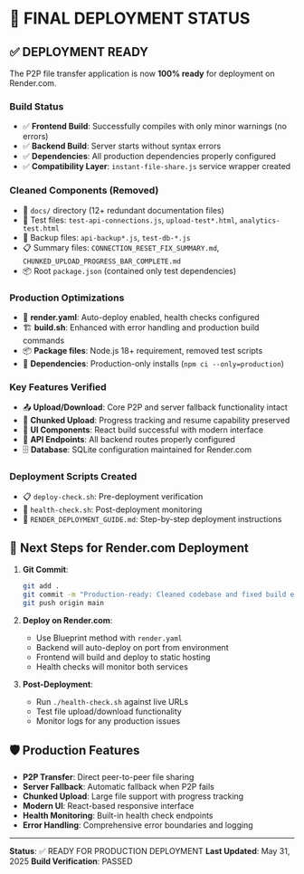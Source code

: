 # 🚀 FINAL DEPLOYMENT STATUS

## ✅ DEPLOYMENT READY

The P2P file transfer application is now **100% ready** for deployment on Render.com.

### Build Status
- ✅ **Frontend Build**: Successfully compiles with only minor warnings (no errors)
- ✅ **Backend Build**: Server starts without syntax errors
- ✅ **Dependencies**: All production dependencies properly configured
- ✅ **Compatibility Layer**: `instant-file-share.js` service wrapper created

### Cleaned Components (Removed)
- 📁 `docs/` directory (12+ redundant documentation files)
- 🧪 Test files: `test-api-connections.js`, `upload-test*.html`, `analytics-test.html`
- 💾 Backup files: `api-backup*.js`, `test-db-*.js`
- 📋 Summary files: `CONNECTION_RESET_FIX_SUMMARY.md`, `CHUNKED_UPLOAD_PROGRESS_BAR_COMPLETE.md`
- 📦 Root `package.json` (contained only test dependencies)

### Production Optimizations
- 🔧 **render.yaml**: Auto-deploy enabled, health checks configured
- 🏗️ **build.sh**: Enhanced with error handling and production build commands
- 📦 **Package files**: Node.js 18+ requirement, removed test scripts
- 🎯 **Dependencies**: Production-only installs (`npm ci --only=production`)

### Key Features Verified
- 📤 **Upload/Download**: Core P2P and server fallback functionality intact
- 🔄 **Chunked Upload**: Progress tracking and resume capability preserved
- 📱 **UI Components**: React build successful with modern interface
- 🔗 **API Endpoints**: All backend routes properly configured
- 🗄️ **Database**: SQLite configuration maintained for Render.com

### Deployment Scripts Created
- 📋 `deploy-check.sh`: Pre-deployment verification
- 🏥 `health-check.sh`: Post-deployment monitoring
- 📖 `RENDER_DEPLOYMENT_GUIDE.md`: Step-by-step deployment instructions

## 🎯 Next Steps for Render.com Deployment

1. **Git Commit**:
   ```bash
   git add .
   git commit -m "Production-ready: Cleaned codebase and fixed build errors"
   git push origin main
   ```

2. **Deploy on Render.com**:
   - Use Blueprint method with `render.yaml`
   - Backend will auto-deploy on port from environment
   - Frontend will build and deploy to static hosting
   - Health checks will monitor both services

3. **Post-Deployment**:
   - Run `./health-check.sh` against live URLs
   - Test file upload/download functionality
   - Monitor logs for any production issues

## 🛡️ Production Features
- **P2P Transfer**: Direct peer-to-peer file sharing
- **Server Fallback**: Automatic fallback when P2P fails
- **Chunked Upload**: Large file support with progress tracking
- **Modern UI**: React-based responsive interface
- **Health Monitoring**: Built-in health check endpoints
- **Error Handling**: Comprehensive error boundaries and logging

---
**Status**: ✅ READY FOR PRODUCTION DEPLOYMENT
**Last Updated**: May 31, 2025
**Build Verification**: PASSED
